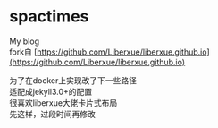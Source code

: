 # spactimes
My blog<br>
fork自
[https://github.com/Liberxue/liberxue.github.io](https://github.com/Liberxue/liberxue.github.io)
<p>
为了在docker上实现改了下一些路径<br>
适配成jekyll3.0+的配置<br>
很喜欢liberxue大佬卡片式布局<br>
先这样，过段时间再修改<br>
</p>
